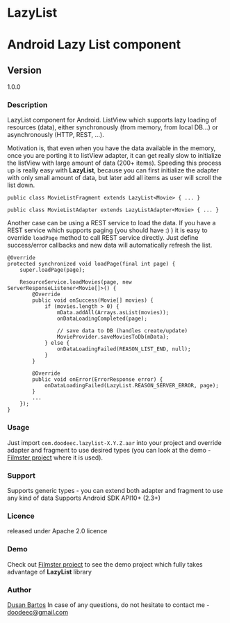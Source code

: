 LazyList
========

# Android Lazy List component

## Version

1.0.0

### Description

LazyList component for Android. ListView which supports lazy loading of resources (data), either
synchronously (from memory, from local DB...) or asynchronously (HTTP, REST, ...).

Motivation is, that even when you have the data available in the memory, once you are porting it to
listView adapter, it can get really slow to initialize the listView with large amount of data (200+ items).
Speeding this process up is really easy with **LazyList**, because you can first initialize the adapter with
only small amount of data, but later add all items as user will scroll the list down.

```
public class MovieListFragment extends LazyList<Movie> { ... }
```

```
public class MovieListAdapter extends LazyListAdapter<Movie> { ... }
```

Another case can be using a REST service to load the data. If you have a REST service which supports paging
(you should have :) ) it is easy to override `loadPage` method to call REST service directly. Just
define success/error callbacks and new data will automatically refresh the list.


    @Override
    protected synchronized void loadPage(final int page) {
        super.loadPage(page);

        ResourceService.loadMovies(page, new ServerResponseListener<Movie[]>() {
            @Override
            public void onSuccess(Movie[] movies) {
                if (movies.length > 0) {
                    mData.addAll(Arrays.asList(movies));
                    onDataLoadingCompleted(page);

                    // save data to DB (handles create/update)
                    MovieProvider.saveMoviesToDb(mData);
                } else {
                    onDataLoadingFailed(REASON_LIST_END, null);
                }
            }

            @Override
            public void onError(ErrorResponse error) {
                onDataLoadingFailed(LazyList.REASON_SERVER_ERROR, page);
            }
            ...
        });
    }


### Usage

Just import `com.doodeec.lazylist-X.Y.Z.aar` into your project and override adapter and fragment to
use desired types (you can look at the demo - [Filmster project](http://github.com/doodeec/filmster)
where it is used).

### Support

Supports generic types - you can extend both adapter and fragment to use any kind of data
Supports Android SDK API10+ (2.3+)

### Licence

released under Apache 2.0 licence

### Demo

Check out [Filmster project](http://github.com/doodeec/filmster) to see the demo project which
fully takes advantage of **LazyList** library

### Author

[Dusan Bartos](http://doodeec.com)
In case of any questions, do not hesitate to contact me - [doodeec@gmail.com](mailto:doodeec@gmail.com)
